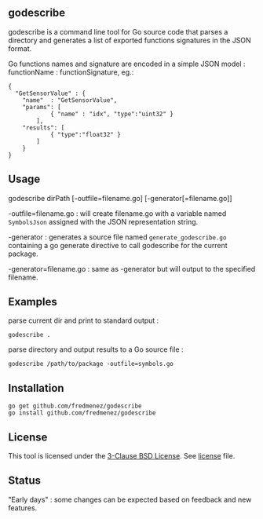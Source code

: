 ## godescribe

godescribe is a command line tool for Go source code that parses a directory and generates a list of exported functions signatures in the JSON format.

Go functions names and signature are encoded in a simple JSON model : functionName : functionSignature, eg.:

```
{
  "GetSensorValue" : {
  	"name"  : "GetSensorValue",
  	"params": [
  			{ "name" : "idx", "type":"uint32" }
  		],
  	"results": [
  			{ "type":"float32" }
  		]
  	}
}
```

## Usage

godescribe dirPath [-outfile=filename.go] [-generator[=filename.go]]

-outfile=filename.go : will create filename.go with a variable named `SymbolsJson` assigned with the JSON representation string.

-generator : generates a source file named `generate_godescribe.go` containing a go generate directive to call godescribe for the current package.

-generator=filename.go : same as -generator but will output to the specified filename.

## Examples

parse current dir and print to standard output :
```
godescribe .
```

parse directory and output results to a Go source file :
```
godescribe /path/to/package -outfile=symbols.go
```

## Installation

```
go get github.com/fredmenez/godescribe
go install github.com/fredmenez/godescribe
```

## License

This tool is licensed under the [3-Clause BSD License](http://opensource.org/licenses/BSD-3-Clause). See [license](LICENSE) file.

## Status

"Early days" : some changes can be expected based on feedback and new features.

